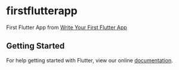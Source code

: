 # firstflutterapp

First Flutter App from [Write Your First Flutter App](https://flutter.io/get-started/codelab/)

## Getting Started

For help getting started with Flutter, view our online
[documentation](https://flutter.io/).

